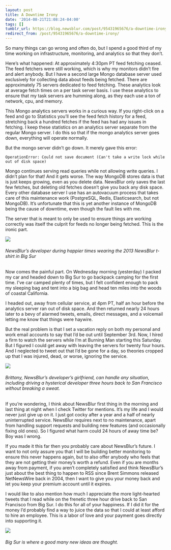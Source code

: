```yaml
---
layout: post
title: A Downtime Irony
date: '2014-08-21T21:08:24-04:00'
tags: []
tumblr_url: https://blog.newsblur.com/post/95431965676/a-downtime-irony
redirect_from: /post/95431965676/a-downtime-irony/
---
```

So many things can go wrong and often do, but I spend a good third of my time working on infrastructure, monitoring, and analytics so that they don’t.

Here’s what happened: At approximately 4:30pm PT feed fetching ceased. The feed fetchers were still working, which is why my monitors didn’t fire and alert anybody. But I have a second large Mongo database server used exclusively for collecting data about feeds being fetched. There are approximately 75 servers dedicated to feed fetching. These analytics look at average fetch times on a per task server basis. I use these analytics to ensure that my task servers are humming along, as they each use a ton of network, cpu, and memory.

This Mongo analytics servers works in a curious way. If you right-click on a feed and go to Statistics you’ll see the feed fetch history for a feed, stretching back a hundred fetches if the feed has had any issues in fetching. I keep these statistics on an analytics server separate from the regular Mongo server. I do this so that if the mongo analytics server goes down, everything will operate normally.

But the mongo server didn’t go down. It merely gave this error:

    OperationError: Could not save document (Can't take a write lock while out of disk space)

Mongo continues serving read queries while not allowing write queries. I didn’t plan for that! And it gets worse. The way MongoDB stores data is that is just keeps growing, even as you delete data. NewsBlur only saves the last few fetches, but deleting old fetches doesn’t give you back any disk space. Every other database server I use has an autovacuum process that takes care of this maintenance work (PostgreSQL, Redis, Elasticsearch, but not MongoDB). It’s unfortunate that this is yet another instance of MongoDB being the cause of downtime, even though the fault lies with me.

The server that is meant to only be used to ensure things are working correctly was itself the culprit for feeds no longer being fetched. This is the ironic part.

![](https://s3.amazonaws.com/static.newsblur.com/blog/Big%20Sur.jpg)

###### NewsBlur’s developer during happier times wearing the 2013 NewsBlur t-shirt in Big Sur

Now comes the painful part. On Wednesday morning (yesterday) I packed my car and headed down to Big Sur to go backpack camping for the first time. I’ve car camped plenty of times, but I felt confident enough to pack my sleeping bag and tent into a big bag and head ten miles into the woods of coastal California.

I headed out, away from cellular service, at 4pm PT, half an hour before the analytics server ran out of disk space. And then returned nearly 24 hours later to a bevy of alarmed tweets, emails, direct messages, and a voicemail letting me know that things were haywire.

But the real problem is that I set a vacation reply on both my personal and work email accounts to say that I’d be out until September 3rd. Now, I hired a firm to watch the servers while I’m at Burning Man starting this Saturday. But I figured I could get away with leaving the servers for twenty four hours. And I neglected to tweet out that I’d be gone for a day, so theories cropped up that I was injured, dead, or worse, ignoring the service.

![](https://s3.amazonaws.com/static.newsblur.com/blog/Brittany%20in%20Big%20Sur.jpg)

###### Brittany, NewsBlur’s developer’s girlfriend, can handle any situation, including driving a hysterical developer three hours back to San Francisco without breaking a sweat.

If you’re wondering, I think about NewsBlur first thing in the morning and last thing at night when I check Twitter for mentions. It’s my life and I would never just give up on it. I just got cocky after a year and a half of nearly uninterrupted service. NewsBlur requires next to no maintenance, apart from handling support requests and building new features (and occasionally fixing old ones). So I figured what harm could 24 hours of away time be? Boy was I wrong.

If you made it this far then you probably care about NewsBlur’s future. I want to not only assure you that I will be building better monitoring to ensure this never happens again, but to also offer anybody who feels that they are not getting their money’s worth a refund. Even if you are months away from payment, if you aren’t completely satisfied and think NewsBlur’s just about the best thing to happen to RSS since Brent Simmons released NetNewsWire back in 2004, then I want to give you your money back and let you keep your premium account until it expires.

I would like to also mention how much I appreciate the more light-hearted tweets that I read while on the frenetic three hour drive back to San Francisco from Big Sur. I do this for all of your happiness. If I did it for the money I’d probably find a way to juice the data so that I could at least afford to hire an employee. This is a labor of love and your payment goes directly into supporting it.

![](https://s3.amazonaws.com/static.newsblur.com/blog/Tent%20in%20Big%20Sur.jpg)

###### Big Sur is where a good many new ideas are thought.
